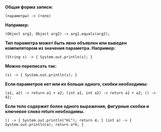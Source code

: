 **Общая форма записи:**

`(параметры) -> (тело)`

**Например:**

`(Object arg1, Object arg2) -> arg1.equals(arg2);`

**Тип параметра может быть явно объявлен или выведен компилятором из значения параметра. Например:**

`(String s) -> { System.out.println(s); }`

**Можно переписать так:**

`(s) -> { System.out.println(s); }`


**Если параметров нет или их больше одного, скобки необходимы:**

`(a1, a2) -> return a1 + a2;
(int a1, int a2) -> return a1 + a2;
() -> 42;`


**Если тело содержит более одного выражения, фигурные скобки и ключевое слово return необходимы.**

`() -> {
System.out.println("Hi");
return 4;
}
(int a) -> {
System.out.println(a);
return a*6;
}`
